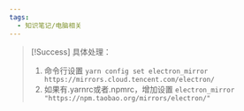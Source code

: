 ```yaml
---
tags:
  - 知识笔记/电脑相关
---
```

>[!Success] 具体处理：
>1. 命令行设置
>`yarn config set electron_mirror https://mirrors.cloud.tencent.com/electron/`
>2. 如果有.yarnrc或者.npmrc，增加设置
>`electron_mirror "https://npm.taobao.org/mirrors/electron/"`


